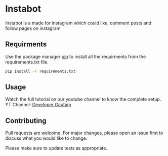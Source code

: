 # Instabot
Instabot is a made for instagram which could like, comment posts and follow pages on instagram

## Requirments

Use the package manager [pip](https://pip.pypa.io/en/stable/) to install all the requirments from the requirements.txt file.

```bash
pip install -r requirements.txt
```

## Usage
Watch the full tutorial on our youtube channel to know the complete setup. 
YT Channel: [Developer Gautam](https://www.youtube.com/channel/UCHc8grk1qQ_LjEODq0clKqA)

## Contributing
Pull requests are welcome. For major changes, please open an issue first to discuss what you would like to change.

Please make sure to update tests as appropriate.
